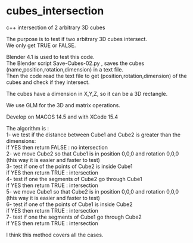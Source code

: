 # cubes_intersection
c++ intersection of 2 arbitrary 3D cubes

The purpose is to test if two arbitrary 3D cubes intersect.<br />
We only get TRUE or FALSE.<br />

Blender 4.1 is used to test this code.<br />
The Blender script Save-Cubes-02.py , saves the cubes (name,position,rotation,dimension) in a text file.<br />
Then the code read the text file to get (position,rotation,dimension) of the cubes and check if they intersect.<br />

The cubes have a dimension in X,Y,Z, so it can be a 3D rectangle.

We use GLM for the 3D and matrix operations.

Develop on MACOS 14.5 and with XCode 15.4

The algorithm is :<br />
1- we test if the distance between Cube1 and Cube2 is greater than the dimensions:<br />
    if YES then return FALSE : no intersection<br />
2- we move Cube2 so that Cube1 is in position 0,0,0 and rotation 0,0,0<br />
    (this way it is easier and faster to test)<br />
3- test if one of the points of Cube2 is inside Cube1<br />
    if YES then return TRUE : intersection<br />
4- test if one the segments of Cube2 go through Cube1<br />
    if YES then return TRUE : intersection<br />
5- we move Cube1 so that Cube2 is in position 0,0,0 and rotation 0,0,0<br />
    (this way it is easier and faster to test)<br />
6- test if one of the points of Cube1 is inside Cube2<br />
    if YES then return TRUE : intersection<br />
7- test if one the segments of Cube1 go through Cube2<br />
    if YES then return TRUE : intersection<br />    

I think this method covers all the cases.<br />



